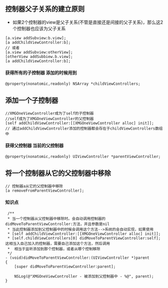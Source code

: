 ## 控制器父子关系的建立原则
- 如果2个控制器的view是父子关系(不管是直接还是间接的父子关系)，那么这2个控制器也应该为父子关系

```objc
[a.view addSubview:b.view];
[a addChildViewController:b];
// 或者
[a.view addSubview:otherView];
[otherView addSubbiew.b.view];
[a addChildViewController:b];
```

#### 获得所有的子控制器 添加的时候用到
```objc
@property(nonatomic,readonly) NSArray *childViewControllers;
```

## 添加一个子控制器
```objc
//XMGOneViewController成为了self的子控制器
//self成为了XMGOneViewController的父控制器
[self addChildViewController:[[XMGOneViewController alloc] init]];
// 通过addChildViewController添加的控制器都会存在于childViewControllers数组中
```

#### 获得父控制器 当前的父控制器
```objc
@property(nonatomic,readonly) UIViewController *parentViewController;
```

## 将一个控制器从它的父控制器中移除
```objc
// 控制器a从它的父控制器中移除
[a removeFromParentViewController];
```

####  知识点
```objc
 /**
 * 当一个控制器从父控制器中移除时。会自动调用控制器的didMoveToParentViewController:方法，并且参数是nil
 * 当此控制器添加到父控制器中的时候会调用这个方法-->系统的会自动实现，如果使用
 * [self addChildViewController:[[XMGOneViewController alloc] init]];
 * [self.childViewControllers[0] didMoveToParentViewController:self]; 这相当入自己加入的控制器，需要自己添加这个方法，然后调用
 *  相当于监听添加到那个控制器，或者从哪个控制移除
 */
- (void)didMoveToParentViewController:(UIViewController *)parent
{
    [super didMoveToParentViewController:parent];
    
    NSLog(@"XMGOneViewController - 被添加到父控制器中 - %@", parent);
}
```